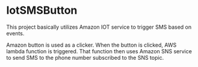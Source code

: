 # IotSMSButton

This project basically utilizes Amazon IOT service to trigger SMS based on events.

Amazon button is used as a clicker.
When the button is clicked, AWS lambda function is triggered. That function then uses Amazon SNS service to send SMS to the phone number subscribed to the SNS topic.

